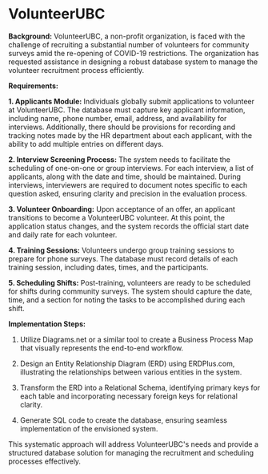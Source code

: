 # VolunteerUBC

**Background:**
VolunteerUBC, a non-profit organization, is faced with the challenge of recruiting a substantial number of volunteers for community surveys amid the re-opening of COVID-19 restrictions. The organization has requested assistance in designing a robust database system to manage the volunteer recruitment process efficiently.

**Requirements:**

**1. Applicants Module:**
Individuals globally submit applications to volunteer at VolunteerUBC. The database must capture key applicant information, including name, phone number, email, address, and availability for interviews. Additionally, there should be provisions for recording and tracking notes made by the HR department about each applicant, with the ability to add multiple entries on different days.

**2. Interview Screening Process:**
The system needs to facilitate the scheduling of one-on-one or group interviews. For each interview, a list of applicants, along with the date and time, should be maintained. During interviews, interviewers are required to document notes specific to each question asked, ensuring clarity and precision in the evaluation process.

**3. Volunteer Onboarding:**
Upon acceptance of an offer, an applicant transitions to become a VolunteerUBC volunteer. At this point, the application status changes, and the system records the official start date and daily rate for each volunteer.

**4. Training Sessions:**
Volunteers undergo group training sessions to prepare for phone surveys. The database must record details of each training session, including dates, times, and the participants.

**5. Scheduling Shifts:**
Post-training, volunteers are ready to be scheduled for shifts during community surveys. The system should capture the date, time, and a section for noting the tasks to be accomplished during each shift.

**Implementation Steps:**

1. Utilize Diagrams.net or a similar tool to create a Business Process Map that visually represents the end-to-end workflow.
   
2. Design an Entity Relationship Diagram (ERD) using ERDPlus.com, illustrating the relationships between various entities in the system.

3. Transform the ERD into a Relational Schema, identifying primary keys for each table and incorporating necessary foreign keys for relational clarity.

4. Generate SQL code to create the database, ensuring seamless implementation of the envisioned system.

This systematic approach will address VolunteerUBC's needs and provide a structured database solution for managing the recruitment and scheduling processes effectively.

